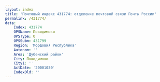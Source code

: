 ```yaml
---
layout: index
title: 'Почтовый индекс 431774: отделение почтовой связи Почты России'
permalink: /431774/
data:
    Index: 431774
    OPSName: Поводимово
    OPSType: О
    OPSSubm: 431799
    Region: 'Мордовия Республика'
    Autonom: ''
    Area: 'Дубенский район'
    City: Поводимово
    City1: ''
    ActDate: '20001030'
    IndexOld: ''
---
```

